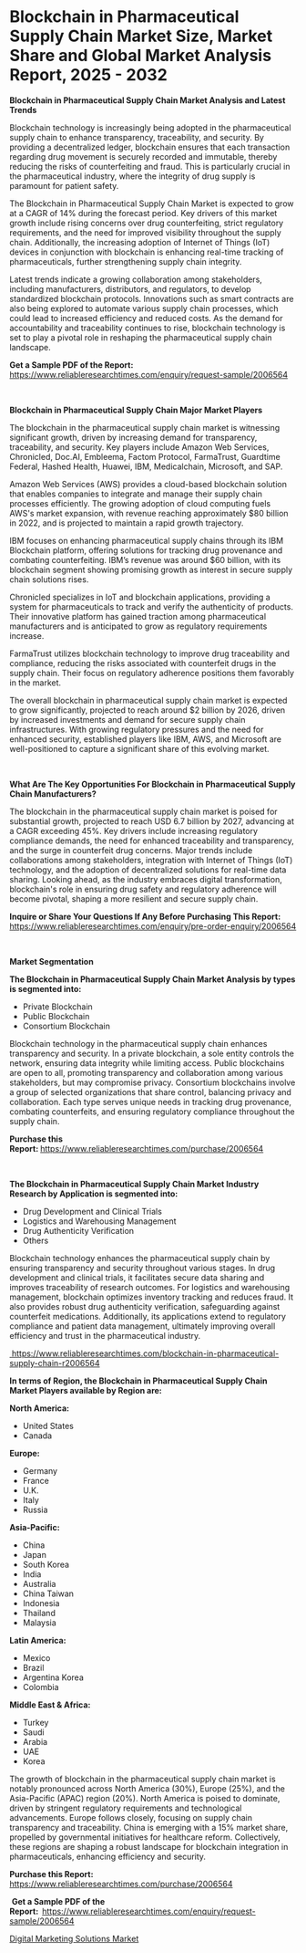 <p><h1>Blockchain in Pharmaceutical Supply Chain Market Size, Market Share and Global Market Analysis Report, 2025 - 2032</h1></p><p><strong>Blockchain in Pharmaceutical Supply Chain Market Analysis and Latest Trends</strong></p>
<p><p>Blockchain technology is increasingly being adopted in the pharmaceutical supply chain to enhance transparency, traceability, and security. By providing a decentralized ledger, blockchain ensures that each transaction regarding drug movement is securely recorded and immutable, thereby reducing the risks of counterfeiting and fraud. This is particularly crucial in the pharmaceutical industry, where the integrity of drug supply is paramount for patient safety.</p><p>The Blockchain in Pharmaceutical Supply Chain Market is expected to grow at a CAGR of 14% during the forecast period. Key drivers of this market growth include rising concerns over drug counterfeiting, strict regulatory requirements, and the need for improved visibility throughout the supply chain. Additionally, the increasing adoption of Internet of Things (IoT) devices in conjunction with blockchain is enhancing real-time tracking of pharmaceuticals, further strengthening supply chain integrity.</p><p>Latest trends indicate a growing collaboration among stakeholders, including manufacturers, distributors, and regulators, to develop standardized blockchain protocols. Innovations such as smart contracts are also being explored to automate various supply chain processes, which could lead to increased efficiency and reduced costs. As the demand for accountability and traceability continues to rise, blockchain technology is set to play a pivotal role in reshaping the pharmaceutical supply chain landscape.</p></p>
<p><strong>Get a Sample PDF of the Report:&nbsp;</strong> <a href="https://www.reliableresearchtimes.com/enquiry/request-sample/2006564?utm_campaign=2719&utm_medium=2&utm_source=Github&utm_content=ia&utm_term=10032025&utm_id=blockchain-in-pharmaceutical-supply-chain">https://www.reliableresearchtimes.com/enquiry/request-sample/2006564</a></p>
<p>&nbsp;</p>
<p><strong>Blockchain in Pharmaceutical Supply Chain Major Market Players</strong></p>
<p><p>The blockchain in the pharmaceutical supply chain market is witnessing significant growth, driven by increasing demand for transparency, traceability, and security. Key players include Amazon Web Services, Chronicled, Doc.AI, Embleema, Factom Protocol, FarmaTrust, Guardtime Federal, Hashed Health, Huawei, IBM, Medicalchain, Microsoft, and SAP.</p><p>Amazon Web Services (AWS) provides a cloud-based blockchain solution that enables companies to integrate and manage their supply chain processes efficiently. The growing adoption of cloud computing fuels AWS's market expansion, with revenue reaching approximately $80 billion in 2022, and is projected to maintain a rapid growth trajectory.</p><p>IBM focuses on enhancing pharmaceutical supply chains through its IBM Blockchain platform, offering solutions for tracking drug provenance and combating counterfeiting. IBM’s revenue was around $60 billion, with its blockchain segment showing promising growth as interest in secure supply chain solutions rises.</p><p>Chronicled specializes in IoT and blockchain applications, providing a system for pharmaceuticals to track and verify the authenticity of products. Their innovative platform has gained traction among pharmaceutical manufacturers and is anticipated to grow as regulatory requirements increase.</p><p>FarmaTrust utilizes blockchain technology to improve drug traceability and compliance, reducing the risks associated with counterfeit drugs in the supply chain. Their focus on regulatory adherence positions them favorably in the market.</p><p>The overall blockchain in pharmaceutical supply chain market is expected to grow significantly, projected to reach around $2 billion by 2026, driven by increased investments and demand for secure supply chain infrastructures. With growing regulatory pressures and the need for enhanced security, established players like IBM, AWS, and Microsoft are well-positioned to capture a significant share of this evolving market.</p></p>
<p>&nbsp;</p>
<p><strong>What Are The Key Opportunities For Blockchain in Pharmaceutical Supply Chain Manufacturers?</strong></p>
<p><p>The blockchain in the pharmaceutical supply chain market is poised for substantial growth, projected to reach USD 6.7 billion by 2027, advancing at a CAGR exceeding 45%. Key drivers include increasing regulatory compliance demands, the need for enhanced traceability and transparency, and the surge in counterfeit drug concerns. Major trends include collaborations among stakeholders, integration with Internet of Things (IoT) technology, and the adoption of decentralized solutions for real-time data sharing. Looking ahead, as the industry embraces digital transformation, blockchain's role in ensuring drug safety and regulatory adherence will become pivotal, shaping a more resilient and secure supply chain.</p></p>
<p><strong>Inquire or Share Your Questions If Any Before Purchasing This Report:</strong> <a href="https://www.reliableresearchtimes.com/enquiry/pre-order-enquiry/2006564?utm_campaign=2719&utm_medium=2&utm_source=Github&utm_content=ia&utm_term=10032025&utm_id=blockchain-in-pharmaceutical-supply-chain">https://www.reliableresearchtimes.com/enquiry/pre-order-enquiry/2006564</a></p>
<p>&nbsp;</p>
<p><strong>Market Segmentation</strong></p>
<p><strong>The Blockchain in Pharmaceutical Supply Chain Market Analysis by types is segmented into:</strong></p>
<p><ul><li>Private Blockchain</li><li>Public Blockchain</li><li>Consortium Blockchain</li></ul></p>
<p><p>Blockchain technology in the pharmaceutical supply chain enhances transparency and security. In a private blockchain, a sole entity controls the network, ensuring data integrity while limiting access. Public blockchains are open to all, promoting transparency and collaboration among various stakeholders, but may compromise privacy. Consortium blockchains involve a group of selected organizations that share control, balancing privacy and collaboration. Each type serves unique needs in tracking drug provenance, combating counterfeits, and ensuring regulatory compliance throughout the supply chain.</p></p>
<p><strong>Purchase this Report:&nbsp;</strong><a href="https://www.reliableresearchtimes.com/purchase/2006564?utm_campaign=2719&utm_medium=2&utm_source=Github&utm_content=ia&utm_term=10032025&utm_id=blockchain-in-pharmaceutical-supply-chain">https://www.reliableresearchtimes.com/purchase/2006564</a></p>
<p>&nbsp;</p>
<p><strong>The Blockchain in Pharmaceutical Supply Chain Market Industry Research by Application is segmented into:</strong></p>
<p><ul><li>Drug Development and Clinical Trials</li><li>Logistics and Warehousing Management</li><li>Drug Authenticity Verification</li><li>Others</li></ul></p>
<p><p>Blockchain technology enhances the pharmaceutical supply chain by ensuring transparency and security throughout various stages. In drug development and clinical trials, it facilitates secure data sharing and improves traceability of research outcomes. For logistics and warehousing management, blockchain optimizes inventory tracking and reduces fraud. It also provides robust drug authenticity verification, safeguarding against counterfeit medications. Additionally, its applications extend to regulatory compliance and patient data management, ultimately improving overall efficiency and trust in the pharmaceutical industry.</p></p>
<p><a href="https://www.reliableresearchtimes.com/blockchain-in-pharmaceutical-supply-chain-r2006564?utm_campaign=2719&utm_medium=2&utm_source=Github&utm_content=ia&utm_term=10032025&utm_id=blockchain-in-pharmaceutical-supply-chain">&nbsp;https://www.reliableresearchtimes.com/blockchain-in-pharmaceutical-supply-chain-r2006564</a></p>
<p><strong>In terms of Region, the Blockchain in Pharmaceutical Supply Chain Market Players available by Region are:</strong></p>
<p>
    <p> <strong> North America: </strong>
        <ul>
            <li>United States</li>
            <li>Canada</li>
        </ul>
        </p> 
    <p> <strong> Europe: </strong>
        <ul>
            <li>Germany</li>
            <li>France</li>
            <li>U.K.</li>
            <li>Italy</li>
            <li>Russia</li>
        </ul>
        </p> 
    <p> <strong> Asia-Pacific: </strong>
        <ul>
            <li>China</li>
            <li>Japan</li>
            <li>South Korea</li>
            <li>India</li>
            <li>Australia</li>
            <li>China Taiwan</li>
            <li>Indonesia</li>
            <li>Thailand</li>
            <li>Malaysia</li>
        </ul>
        </p> 
    <p> <strong> Latin America: </strong>
        <ul>
            <li>Mexico</li>
            <li>Brazil</li>
            <li>Argentina Korea</li>
            <li>Colombia</li>
        </ul>
        </p> 
    <p> <strong> Middle East & Africa: </strong>
        <ul>
            <li>Turkey</li>
            <li>Saudi</li>
            <li>Arabia</li>
            <li>UAE</li>
            <li>Korea</li>
        </ul>
    </p>
    </p>
<p><p>The growth of blockchain in the pharmaceutical supply chain market is notably pronounced across North America (30%), Europe (25%), and the Asia-Pacific (APAC) region (20%). North America is poised to dominate, driven by stringent regulatory requirements and technological advancements. Europe follows closely, focusing on supply chain transparency and traceability. China is emerging with a 15% market share, propelled by governmental initiatives for healthcare reform. Collectively, these regions are shaping a robust landscape for blockchain integration in pharmaceuticals, enhancing efficiency and security.</p></p>
<p><strong>Purchase this Report: </strong><a href="https://www.reliableresearchtimes.com/purchase/2006564?utm_campaign=2719&utm_medium=2&utm_source=Github&utm_content=ia&utm_term=10032025&utm_id=blockchain-in-pharmaceutical-supply-chain">https://www.reliableresearchtimes.com/purchase/2006564</a></p>
<p>&nbsp;<strong>Get a Sample PDF of the Report:&nbsp;&nbsp;</strong><a href="https://www.reliableresearchtimes.com/enquiry/request-sample/2006564?utm_campaign=2719&utm_medium=2&utm_source=Github&utm_content=ia&utm_term=10032025&utm_id=blockchain-in-pharmaceutical-supply-chain">https://www.reliableresearchtimes.com/enquiry/request-sample/2006564</a></p>
<p><strong></strong></p>
<p><p><a href="https://github.com/FlorianWolf90/Market-Research-Report-List-1/blob/main/digital-marketing-solutions-market.md?utm_campaign=2719&utm_medium=2&utm_source=Github&utm_content=ia&utm_term=10032025&utm_id=blockchain-in-pharmaceutical-supply-chain">Digital Marketing Solutions Market</a></p></p>